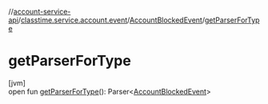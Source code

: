//[account-service-api](../../../index.md)/[classtime.service.account.event](../index.md)/[AccountBlockedEvent](index.md)/[getParserForType](get-parser-for-type.md)

# getParserForType

[jvm]\
open fun [getParserForType](get-parser-for-type.md)(): Parser&lt;[AccountBlockedEvent](index.md)&gt;
